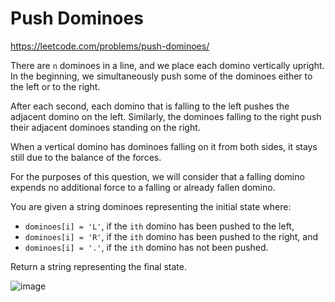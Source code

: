 # Push Dominoes

https://leetcode.com/problems/push-dominoes/

There are `n` dominoes in a line, and we place each domino vertically upright. In the beginning, we simultaneously push some of the dominoes either to the left or to the right.

After each second, each domino that is falling to the left pushes the adjacent domino on the left. Similarly, the dominoes falling to the right push their adjacent dominoes standing on the right.

When a vertical domino has dominoes falling on it from both sides, it stays still due to the balance of the forces.

For the purposes of this question, we will consider that a falling domino expends no additional force to a falling or already fallen domino.

You are given a string dominoes representing the initial state where:

- `dominoes[i] = 'L'`, if the `ith` domino has been pushed to the left,
- `dominoes[i] = 'R'`, if the `ith` domino has been pushed to the right, and
- `dominoes[i] = '.'`, if the `ith` domino has not been pushed.

Return a string representing the final state.

![image](https://user-images.githubusercontent.com/22812032/192456063-b7e668a9-9bb7-43cc-8d8f-31c13213f469.png)
